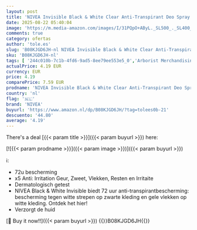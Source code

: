 ```yaml
---
layout: post
title: 'NIVEA Invisible Black & White Clear Anti-Transpirant Deo Spray - Original - Anti-vlekken - 72H Bescherming - Deodorant - 200ml'
date: 2025-08-22 05:40:04
image: 'https://m.media-amazon.com/images/I/31PQpO+AByL._SL500_._SL400_.jpg'
comments: true
category: ofertas
author: 'tole.es'
slug: 'B08KJGD6JH-nl NIVEA Invisible Black & White Clear Anti-Transpirant Deo...'
sku: 'B08KJGD6JH-nl'
tags: [ '244c010b-7c1b-4fd6-9ad5-8ee79ee553e5_0','Arborist Merchandising Root','Bad- & bodyproducten','Beauty','Beauty & persoonlijke verzorging','Deodorant','Deodorants & anti-transpiranten','Mannelijke verzorging','Self Service','Special Features Stores','nivea','🇳🇱', ]
actualPrice: 4.19 EUR
currency: EUR
price: 4.19
comparePrice: 7.59 EUR
prodname: 'NIVEA Invisible Black & White Clear Anti-Transpirant Deo Spray - Original - Anti-vlekken - 72H Bescherming - Deodorant - 200ml'
country: 'nl'
flag: '🇳🇱'
brand: 'NIVEA'
buyurl: 'https://www.amazon.nl/dp/B08KJGD6JH/?tag=tolees0b-21'
descuento: '44.80'
average: '4.19'
---
```


There's a deal [{{< param title >}}]({{< param buyurl >}})  here:

[![{{< param prodname >}}]({{< param image >}})]({{< param buyurl >}})

ℹ️:

- 72u bescherming
- x5 Anti: Irritation Geur, Zweet, Vlekken, Resten en Irritaite
- Dermatologisch getest
- NIVEA Black & White Invisible biedt 72 uur anti-transpirantbescherming: bescherming tegen witte strepen op zwarte kleding en gele vlekken op witte kleding. Ontdek het hier!
- Verzorgt de huid

[🛒 Buy it now!!]({{< param buyurl >}})
{{<world>}}B08KJGD6JH{{</world>}}
